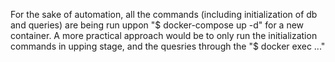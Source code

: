 
For the sake of automation, all the commands (including initialization of db and queries) are being run uppon "$ docker-compose up -d" for a new container. 
A more practical approach would be to only run the initialization commands in upping stage, and the quesries through the "$ docker exec ..." 
